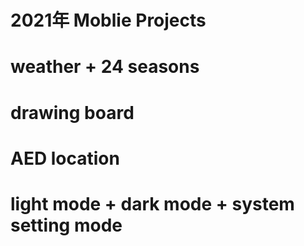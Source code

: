 # 2021年 Moblie Projects

# weather + 24 seasons

# drawing board

# AED location

# light mode + dark mode + system setting mode
